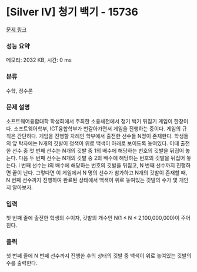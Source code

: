 # [Silver IV] 청기 백기 - 15736 

[문제 링크](https://www.acmicpc.net/problem/15736) 

### 성능 요약

메모리: 2032 KB, 시간: 0 ms

### 분류

수학, 정수론

### 문제 설명

<p>소프트웨어융합대학 학생회에서 주최한 소융체전에서 청기 백기 뒤집기 게임이 한창이다. 소프트웨어학부, ICT융합학부가 번갈아가면서 게임을 진행하는 중이다. 게임의 규칙은 간단하다. 게임을 진행할 차례인 학부에서 출전한 선수들 N명이 존재한다. 학생들의 앞 탁자에는 N개의 깃발이 청색이 위로 백색이 아래로 보이도록 놓여있다. 이때 출전한 선수 중 첫 번째 선수는 N개의 깃발 중 1의 배수에 해당하는 번호의 깃발을 뒤집어 놓는다. 다음 두 번째 선수는 N개의 깃발 중 2의 배수에 해당하는 번호의 깃발을 뒤집어 놓는다. i 번째 선수는 i의 배수에 해당하는 번호의 깃발을 뒤집고, N 번째 선수까지 진행하면 끝이 난다. 그렇다면 이 게임에서 N 명의 선수가 참가하고 N개의 깃발이 존재할 때, N 번째 선수까지 진행하여 완료된 상태에서 백색이 위로 놓여있는 깃발의 수가 몇 개인지 알아보자.</p>

### 입력 

 <p>첫 번째 줄에 출전한 학생의 수이자, 깃발의 개수인 N(1 ≤ N ≤ 2,100,000,000)이 주어진다.</p>

### 출력 

 <p>첫 번째 줄에 N 번째 선수까지 진행한 후의 상태의 깃발 중 백색이 위로 놓여있는 깃발의 수를 출력한다.</p>

